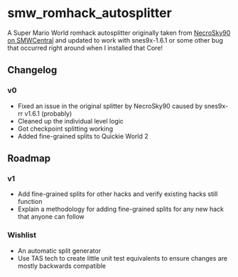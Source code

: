 # smw_romhack_autosplitter

A Super Mario World romhack autosplitter originally taken from [NecroSky90 on SMWCentral](https://www.smwcentral.net/?p=section&a=details&id=28606) and updated to work with snes9x-1.6.1 or some other bug that occurred right around when I installed that Core!

## Changelog

### v0

- Fixed an issue in the original splitter by NecroSky90 caused by snes9x-rr v1.6.1 (probably)
- Cleaned up the individual level logic
- Got checkpoint splitting working
- Added fine-grained splits to Quickie World 2

## Roadmap

### v1

- Add fine-grained splits for other hacks and verify existing hacks still function
- Explain a methodology for adding fine-grained splits for any new hack that anyone can follow

### Wishlist

- An automatic split generator
- Use TAS tech to create little unit test equivalents to ensure changes are mostly backwards compatible
